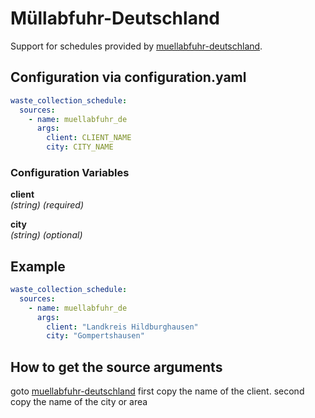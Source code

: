 # Müllabfuhr-Deutschland

Support for schedules provided by [muellabfuhr-deutschland](https://portal.muellabfuhr-deutschland.de/).

## Configuration via configuration.yaml

```yaml
waste_collection_schedule:
  sources:
    - name: muellabfuhr_de
      args:
        client: CLIENT_NAME
        city: CITY_NAME
```

### Configuration Variables

**client**  
*(string) (required)*

**city**  
*(string) (optional)*

## Example

```yaml
waste_collection_schedule:
  sources:
    - name: muellabfuhr_de
      args:
        client: "Landkreis Hildburghausen"
        city: "Gompertshausen"

```

## How to get the source arguments

goto [muellabfuhr-deutschland](https://portal.muellabfuhr-deutschland.de/)
first copy the name of the client.
second copy the name of the city or area
